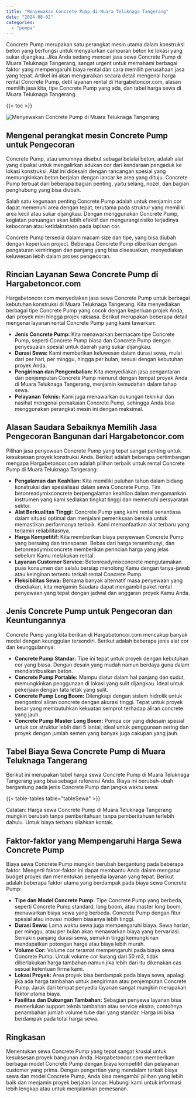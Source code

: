 ```yaml
---
title: "Menyewakan Concrete Pump di Muara Teluknaga Tangerang"
date: "2024-08-02"
categories: 
  - "pompa"
---
```




Concrete Pump merupakan satu perangkat mesin utama dalam konstruksi beton yang berfungsi untuk menyalurkan campuran beton ke lokasi yang sukar dijangkau. Jika Anda sedang mencari jasa sewa Concrete Pump di Muara Teluknaga Tangerang, sangat urgent untuk memahami berbagai faktor yang mempengaruhi biaya rental dan cara memilih perusahaan jasa yang tepat. Artikel ini akan menguraikan secara detail mengenai harga rental Concrete Pump, detil layanan rental di Hargabetoncor.com, alasan memilih jasa kita, tipe Concrete Pump yang ada, dan tabel harga sewa di Muara Teluknaga Tangerang.

{{< toc >}}

![Menyewakan Concrete Pump di Muara Teluknaga Tangerang](https://hargareadymixid.github.io/pompa/concrete-pump%20(4).png)

## Mengenal perangkat mesin Concrete Pump untuk Pengecoran

Concrete Pump, atau umumnya disebut sebagai belalai beton, adalah alat yang dipakai untuk mengalirkan adukan cor dari kendaraan pengaduk ke lokasi konstruksi. Alat ini didesain dengan rancangan spesial yang memungkinkan beton berjalan dengan lancar ke area yang dituju. Concrete Pump terbuat dari beberapa bagian penting, yaitu selang, nozel, dan bagian penghubung yang bisa diubah.

Salah satu kegunaan penting Concrete Pump adalah untuk menjamin cor dapat memenuhi area dengan tepat, terutama pada struktur yang memiliki area kecil atau sukar dijangkau. Dengan menggunakan Concrete Pump, kegiatan penuangan akan lebih efektif dan mengurangi risiko terjadinya kebocoran atau ketidakrataan pada lapisan cor.

Concrete Pump tersedia dalam macam size dan tipe, yang bisa diubah dengan keperluan project. Beberapa Concrete Pump diberikan dengan pengaturan kemiringan dan panjang yang bisa disesuaikan, menyediakan keluwesan lebih dalam proses pengecoran.

## Rincian Layanan Sewa Concrete Pump di Hargabetoncor.com

Hargabetoncor.com menyediakan jasa sewa Concrete Pump untuk berbagai kebutuhan konstruksi di Muara Teluknaga Tangerang. Kita menyediakan berbagai tipe Concrete Pump yang cocok dengan keperluan projek Anda, dari proyek mini hingga projek raksasa. Berikut merupakan beberapa detail mengenai layanan rental Concrete Pump yang kami tawarkan:

- **Jenis Concrete Pump:** Kita menawarkan bermacam tipe Concrete Pump, seperti Concrete Pump biasa dan Concrete Pump dengan penyesuaian spesial untuk daerah yang sukar dijangkau.
- **Durasi Sewa:** Kami memberikan keluwesan dalam durasi sewa, mulai dari per hari, per minggu, hingga per bulan, sesuai dengan kebutuhan proyek Anda.
- **Pengiriman dan Pengembalian:** Kita menyediakan jasa pengantaran dan penjemputan Concrete Pump menurut dengan tempat proyek Anda di Muara Teluknaga Tangerang, menjamin kemudahan dalam tahap sewa.
- **Pelayanan Teknis:** Kami juga menawarkan dukungan teknikal dan nasihat mengenai pemakaian Concrete Pump, sehingga Anda bisa menggunakan perangkat mesin ini dengan maksimal.

## Alasan Saudara Sebaiknya Memilih Jasa Pengecoran Bangunan dari Hargabetoncor.com

Pilihan jasa penyewaan Concrete Pump yang tepat sangat penting untuk kesuksesan proyek konstruksi Anda. Berikut adalah beberapa pertimbangan mengapa Hargabetoncor.com adalah pilihan terbaik untuk rental Concrete Pump di Muara Teluknaga Tangerang:

- **Pengalaman dan Keahlian:** Kita memiliki puluhan tahun dalam bidang konstruksi dan spesialisasi dalam sewa Concrete Pump. Tim betonreadymixconcrete berpengalaman keahlian dalam mengamankan instrumen yang kami sediakan tingkat tinggi dan memenuhi persyaratan sektor.
- **Alat Berkualitas Tinggi:** Concrete Pump yang kami rental senantiasa dalam situasi optimal dan menjalani pemeriksaan berkala untuk memastikan performanya terbaik. Kami memanfaatkan alat terbaru yang terjamin reliabilitasnya.
- **Harga Kompetitif:** Kita memberikan biaya penyewaan Concrete Pump yang bersaing dan transparan. Bebas dari harga tersembunyi, dan betonreadymixconcrete memberikan perincian harga yang jelas sebelum Kamu melakukan rental.
- **Layanan Customer Service:** Betonreadymixconcrete mengutamakan puas konsumen dan selalu bersiap menolong Kamu dengan tanya-jawab atau keinginan tertentu terkait rental Concrete Pump.
- **Fleksibilitas Sewa:** Bersama banyak alternatif masa penyewaan yang disediakan, kita menjamin Saudara dapat mengambil paket rental penyewaan yang tepat dengan jadwal dan anggaran proyek Kamu Anda.

## Jenis Concrete Pump untuk Pengecoran dan Keuntungannya

Concrete Pump yang kita berikan di Hargabetoncor.com mencakup banyak model dengan keunggulan tersendiri. Berikut adalah beberapa jenis alat cor dan keunggulannya:

- **Concrete Pump Standar:** Tipe ini tepat untuk proyek dengan kebutuhan cor yang biasa. Dengan desain yang mudah namun berdaya guna dalam mendistribusikan beton.
- **Concrete Pump Portable:** Mampu diatur dalam hal panjang dan sudut, memungkinkan penggunaan di lokasi yang sulit dijangkau. Ideal untuk pekerjaan dengan tata letak yang sulit.
- **Concrete Pump Long Boom:** Dilengkapi dengan sistem hidrolik untuk mengontrol aliran concrete dengan akurasi tinggi. Tepat untuk proyek besar yang membutuhkan kekuatan semprot terhadap aliran concrete yang jauh.
- **Concrete Pump Master Long Boom:** Pompa cor yang didesain spesial untuk cor struktur lebih dari 5 lantai, ideal untuk penggunaan sering dan proyek dengan jumlah semen yang banyak juga cakupan yang jauh.

## Tabel Biaya Sewa Concrete Pump di Muara Teluknaga Tangerang

Berikut ini merupakan tabel harga sewa Concrete Pump di Muara Teluknaga Tangerang yang bisa sebagai referensi Anda. Biaya ini berubah-ubah bergantung pada jenis Concrete Pump dan jangka waktu sewa:

{{< table-tables table="tableSewa" >}}

Catatan: Harga sewa Concrete Pump di Muara Teluknaga Tangerang mungkin berubah tanpa pemberitahuan tanpa pemberitahuan terlebih dahulu. Untuk biaya terbaru silahkan kontak.

## Faktor-faktor yang Mempengaruhi Harga Sewa Concrete Pump

Biaya sewa Concrete Pump mungkin berubah bergantung pada beberapa faktor. Mengerti faktor-faktor ini dapat membantu Anda dalam mengatur budget proyek dan menentukan penyedia layanan yang tepat. Berikut adalah beberapa faktor utama yang berdampak pada biaya sewa Concrete Pump:

- **Tipe dan Model Concrete Pump:** Tipe Concrete Pump yang berbeda, seperti Concrete Pump standard, long boom, atau master long boom, menawarkan biaya sewa yang berbeda. Concrete Pump dengan fitur spesial atau inovasi modern biasanya lebih tinggi.
- **Durasi Sewa:** Lama waktu sewa juga mempengaruhi biaya. Sewa harian, per minggu, atau per bulan akan menawarkan biaya yang bervariasi. Semakin panjang durasi sewa, semakin tinggi kemungkinan mendapatkan potongan harga atau biaya lebih murah.
- **Volume Cor:** Volume cor teramat mempengaruhi pada biaya sewa Concrete Pump. Untuk volume cor kurang dari 50 m3, tidak diberlakukan harga tambahan namun jika lebih dari itu dikenakan cas sesuai ketentuan firma kami.
- **Lokasi Proyek:** Area proyek bisa berdampak pada biaya sewa, apalagi jika ada harga tambahan untuk pengiriman atau penjemputan Concrete Pump. Jarak dari tempat penyedia layanan sangat mungkin merupakan faktor utama biaya.
- **Fasilitas dan Dukungan Tambahan:** Sebagian penyewa layanan bisa memerlukan support teknis tambahan atau service ekstra, contohnya penambahan jumlah volume tube dari yang standar. Harga ini bisa berdampak pada total harga sewa.

## Ringkasan

Menentukan sewa Concrete Pump yang tepat sangat krusial untuk kesuksesan proyek bangunan Anda. Hargabetoncor.com memberikan berbagai model Concrete Pump dengan biaya kompetitif dan pelayanan customer yang prima. Dengan pengertian yang mendalam terkait biaya sewa dan model Concrete Pump, Anda bisa mengambil pilihan yang lebih baik dan menjamin proyek berjalan lancar. Hubungi kami untuk informasi lebih lengkap atau untuk menjalankan pemesanan.
